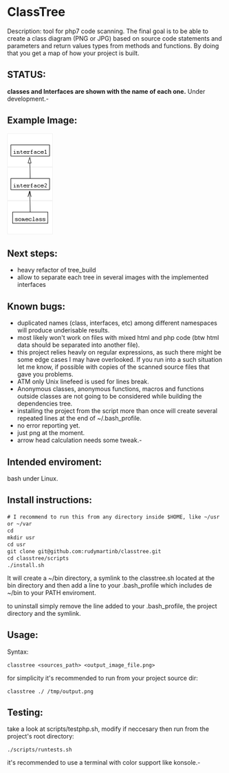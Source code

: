 # ClassTree

Description: tool for php7 code scanning. 
The final goal is to be able to create a class diagram (PNG or JPG) based on source code statements and parameters and return values types from methods and functions. By doing that you get a map of how your project is built.

## STATUS:   
**classes and Interfaces are shown with the name of each one.** 
Under development.-

## Example Image:
![sample](https://raw.githubusercontent.com/rudymartinb/classtree/master/documentation/example.png)

## Next steps: 
* heavy refactor of tree_build 
* allow to separate each tree in several images with the implemented interfaces  

## Known bugs:
* duplicated names (class, interfaces, etc) among different namespaces will produce underisable results.
* most likely won't work on files with mixed html and php code (btw html data should be separated into another file).
* this project relies heavly on regular expressions, as such there might be some edge cases I may have overlooked. If you run into a such situation let me know, if possible with copies of the scanned source files that gave you problems.
* ATM only Unix linefeed is used for lines break.
* Anonymous classes, anonymous functions, macros and functions outside classes are not going to be considered while building the dependencies tree.
* installing the project from the script more than once will create several repeated lines at the end of ~/.bash_profile.
* no error reporting yet.
* just png at the moment.
* arrow head calculation needs some tweak.-

## Intended enviroment:  
bash under Linux.

## Install instructions:  

	# I recommend to run this from any directory inside $HOME, like ~/usr or ~/var
	cd
	mkdir usr
	cd usr
	git clone git@github.com:rudymartinb/classtree.git 
	cd classtree/scripts
	./install.sh
	
It will create a ~/bin directory, a symlink to the classtree.sh located at the bin directory and then add a line to your .bash_profile which includes de ~/bin to your PATH enviroment.

to uninstall simply remove the line added to your .bash_profile, the project directory and the symlink.

## Usage:

Syntax:

	classtree <sources_path> <output_image_file.png>
	
for simplicity it's recommended to run from your project source dir:

	classtree ./ /tmp/output.png	
 
## Testing:  
take a look at scripts/testphp.sh, modify if neccesary then run from the project's root directory:

	./scripts/runtests.sh

it's recommended to use a terminal with color support like konsole.-

